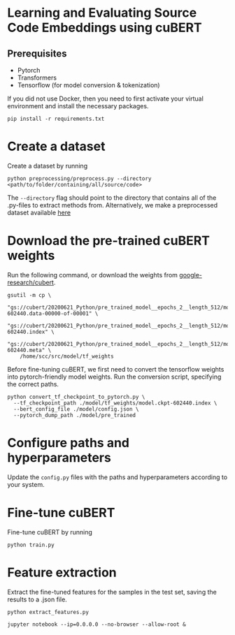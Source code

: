 # Learning and Evaluating Source Code Embeddings using cuBERT

## Prerequisites

- Pytorch
- Transformers
- Tensorflow (for model conversion & tokenization)


If you did not use Docker, then you need to first activate your virtual environment and install the necessary packages.
```
pip install -r requirements.txt
```

# Create a dataset
Create a dataset by running
```
python preprocessing/preprocess.py --directory <path/to/folder/containing/all/source/code>
```
The `--directory` flag should point to the directory that contains all of the .py-files to extract methods from.
Alternatively, we make a preprocessed dataset available [here]()

# Download the pre-trained cuBERT weights
Run the following command, or download the weights from [google-research/cubert](https://github.com/google-research/google-research/tree/master/cubert).

```
gsutil -m cp \
    "gs://cubert/20200621_Python/pre_trained_model__epochs_2__length_512/model.ckpt-602440.data-00000-of-00001" \
    "gs://cubert/20200621_Python/pre_trained_model__epochs_2__length_512/model.ckpt-602440.index" \
    "gs://cubert/20200621_Python/pre_trained_model__epochs_2__length_512/model.ckpt-602440.meta" \
    /home/scc/src/model/tf_weights
```

Before fine-tuning cuBERT, we first need to convert the tensorflow weights into pytorch-friendly model weights.
Run the conversion script, specifying the correct paths.

```
python convert_tf_checkpoint_to_pytorch.py \
  --tf_checkpoint_path ./model/tf_weights/model.ckpt-602440.index \
  --bert_config_file ./model/config.json \
  --pytorch_dump_path ./model/pre_trained
```

# Configure paths and hyperparameters
Update the `config.py` files with the paths and hyperparameters according to your system.

# Fine-tune cuBERT

Fine-tune cuBERT by running
```
python train.py
```

# Feature extraction
Extract the fine-tuned features for the samples in the test set, saving the results to a .json file.
```
python extract_features.py
```

```
jupyter notebook --ip=0.0.0.0 --no-browser --allow-root &
```
